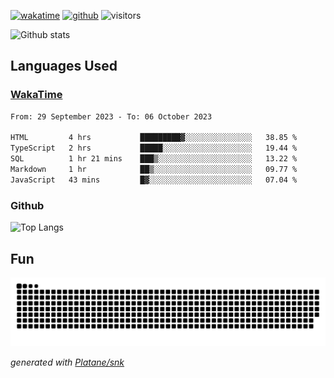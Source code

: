 [![wakatime](https://wakatime.com/badge/user/82c377cd-a54c-404c-b7df-177b313ca539.svg)](https://wakatime.com/@82c377cd-a54c-404c-b7df-177b313ca539)
[![github](https://img.shields.io/github/followers/xinthose?logo=github&style=plastic)](https://github.com/alanhamlett?tab=followers)
![visitors](https://visitor-badge.glitch.me/badge?page_id=xinthose&left_color=green&right_color=red)

![Github stats](https://github-readme-stats.vercel.app/api?username=xinthose&show_icons=true&theme=radical&count_private=true)

## Languages Used

### [WakaTime](https://wakatime.com/)
<!--START_SECTION:waka-->

```txt
From: 29 September 2023 - To: 06 October 2023

HTML         4 hrs           █████████▓░░░░░░░░░░░░░░░   38.85 %
TypeScript   2 hrs           █████░░░░░░░░░░░░░░░░░░░░   19.44 %
SQL          1 hr 21 mins    ███▒░░░░░░░░░░░░░░░░░░░░░   13.22 %
Markdown     1 hr            ██▒░░░░░░░░░░░░░░░░░░░░░░   09.77 %
JavaScript   43 mins         █▓░░░░░░░░░░░░░░░░░░░░░░░   07.04 %
```

<!--END_SECTION:waka-->

### Github

![Top Langs](https://github-readme-stats.vercel.app/api/top-langs/?username=xinthose)

## Fun
![github contribution grid snake animation](https://raw.githubusercontent.com/xinthose/xinthose/output/github-contribution-grid-snake.svg)

_generated with [Platane/snk](https://github.com/Platane/snk)_
